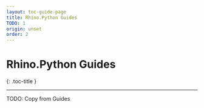 ```yaml
---
layout: toc-guide-page
title: Rhino.Python Guides
TODO: 1
origin: unset
order: 2
---
```


# Rhino.Python Guides
{: .toc-title }

---

TODO: Copy from Guides
